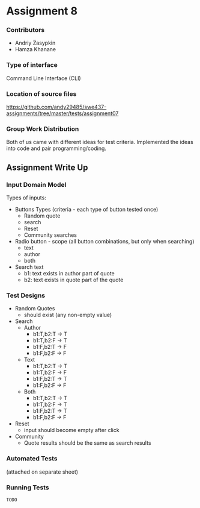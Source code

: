 # Assignment 8

### Contributors
- Andriy Zasypkin
- Hamza Khanane

### Type of interface
Command Line Interface (CLI)

### Location of source files
https://github.com/andy29485/swe437-assignments/tree/master/tests/assignment07

### Group Work Distribution

Both of us came with different ideas for test criteria. Implemented the ideas
into code and pair programming/coding.

<div style="page-break-after: always;"></div>

## Assignment Write Up

### Input Domain Model
Types of inputs:
- Buttons Types (criteria - each type of button tested once)
  - Random quote
  - search
  - Reset
  - Community searches
- Radio button - scope (all button combinations, but only when searching)
  - text
  - author
  - both
- Search text
  - b1: text exists in author part of quote
  - b2: text exists in quote part of the quote

### Test Designs
- Random Quotes
  - should exist (any non-empty value)
- Search
  - Author
    - b1:T,b2:T -> T
    - b1:T,b2:F -> T
    - b1:F,b2:T -> F
    - b1:F,b2:F -> F
  - Text
    - b1:T,b2:T -> T
    - b1:T,b2:F -> F
    - b1:F,b2:T -> T
    - b1:F,b2:F -> F
  - Both
    - b1:T,b2:T -> T
    - b1:T,b2:F -> T
    - b1:F,b2:T -> T
    - b1:F,b2:F -> F
- Reset
  - input should become empty after click
- Community
  - Quote results should be the same as search results

### Automated Tests
(attached on separate sheet)

### Running Tests
```bash
TODO
```
